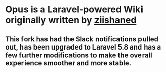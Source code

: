 # Opus is a Laravel-powered Wiki originally written by [ziishaned](https://github.com/ziishaned/opus)

## This fork has had the Slack notifications pulled out, has been upgraded to Laravel 5.8 and has a few further modifications to make the overall experience smoother and more stable.
